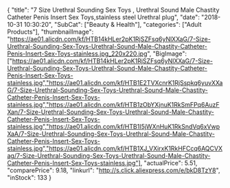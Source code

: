 {
	"title": "7 Size Urethral Sounding Sex Toys , Urethral Sound Male Chastity Catheter Penis Insert Sex Toys,stainless steel Urethral plug",
	"date": "2018-10-31 10:30:20",
	"SubCat": ["Beauty & Health"],
	"categories": ["Adult Products"],
	"thumbnailImage": "https://ae01.alicdn.com/kf/HTB14kHLer2pK1RjSZFsq6yNlXXaG/7-Size-Urethral-Sounding-Sex-Toys-Urethral-Sound-Male-Chastity-Catheter-Penis-Insert-Sex-Toys-stainless.jpg_220x220.jpg",
	"BigImage": ["https://ae01.alicdn.com/kf/HTB14kHLer2pK1RjSZFsq6yNlXXaG/7-Size-Urethral-Sounding-Sex-Toys-Urethral-Sound-Male-Chastity-Catheter-Penis-Insert-Sex-Toys-stainless.jpg","https://ae01.alicdn.com/kf/HTB1E2TVXcnrK1RjSspkq6yuvXXaG/7-Size-Urethral-Sounding-Sex-Toys-Urethral-Sound-Male-Chastity-Catheter-Penis-Insert-Sex-Toys-stainless.jpg","https://ae01.alicdn.com/kf/HTB1zObYXjnuK1RkSmFPq6AuzFXan/7-Size-Urethral-Sounding-Sex-Toys-Urethral-Sound-Male-Chastity-Catheter-Penis-Insert-Sex-Toys-stainless.jpg","https://ae01.alicdn.com/kf/HTB1I5jWXnHuK1RkSndVq6xVwpXaA/7-Size-Urethral-Sounding-Sex-Toys-Urethral-Sound-Male-Chastity-Catheter-Penis-Insert-Sex-Toys-stainless.jpg","https://ae01.alicdn.com/kf/HTB1XJ_VXirxK1RkHFCcq6AQCVXag/7-Size-Urethral-Sounding-Sex-Toys-Urethral-Sound-Male-Chastity-Catheter-Penis-Insert-Sex-Toys-stainless.jpg"],
	"actualPrice": 5.51,
	"comparePrice": 9.18,
	"linkurl": "http://s.click.aliexpress.com/e/bkD8TzY8",
	"inStock": 133
}
